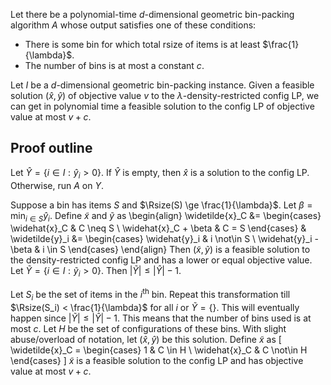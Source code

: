 Let there be a polynomial-time $d$-dimensional geometric bin-packing algorithm $A$
whose output satisfies one of these conditions:

* There is some bin for which total rsize of items is at least $\frac{1}{\lambda}$.
* The number of bins is at most a constant $c$.

Let $I$ be a $d$-dimensional geometric bin-packing instance.
Given a feasible solution $(\widehat{x}, \widehat{y})$ of objective value $v$
to the $\lambda$-density-restricted config LP, we can get in polynomial time
a feasible solution to the config LP of objective value at most $v + c$.

## Proof outline

Let $\widehat{Y} = \{i \in I: \widehat{y}_i > 0\}$.
If $\widehat{Y}$ is empty, then $\widehat{x}$ is a solution to the config LP.
Otherwise, run $A$ on $Y$.

Suppose a bin has items $S$ and $\Rsize(S) \ge \frac{1}{\lambda}$.
Let $\beta = \min_{i \in S} \widehat{y}_i$.
Define $\widetilde{x}$ and $\widetilde{y}$ as
\begin{align}
\widetilde{x}_C &= \begin{cases}
\widehat{x}_C & C \neq S
\\ \widehat{x}_C + \beta & C = S
\end{cases}
& \widetilde{y}_i &= \begin{cases}
\widehat{y}_i & i \not\in S
\\ \widehat{y}_i - \beta & i \in S
\end{cases}
\end{align}
Then $(\widetilde{x}, \widetilde{y})$ is a feasible solution to the
density-restricted config LP and has a lower or equal objective value.
Let $\widetilde{Y} = \{i \in I: \widetilde{y}_i > 0\}$.
Then $|\widetilde{Y}| \le |\widehat{Y}| - 1$.

Let $S_i$ be the set of items in the $i^{\textrm{th}}$ bin.
Repeat this transformation till $\Rsize(S_i) < \frac{1}{\lambda}$ for all $i$ or $\widetilde{Y} = \{\}$.
This will eventually happen since $|\widetilde{Y}| \le |\widehat{Y}| - 1$.
This means that the number of bins used is at most $c$. Let $H$ be the set of configurations of these bins.
With slight abuse/overload of notation, let $(\widehat{x}, \widehat{y})$ be this solution.
Define $\widetilde{x}$ as
\[ \widetilde{x}_C = \begin{cases}
1 & C \in H
\\ \widehat{x}_C & C \not\in H
\end{cases} \]
$\widetilde{x}$ is a feasible solution to the config LP and has objective value at most $v + c$.
